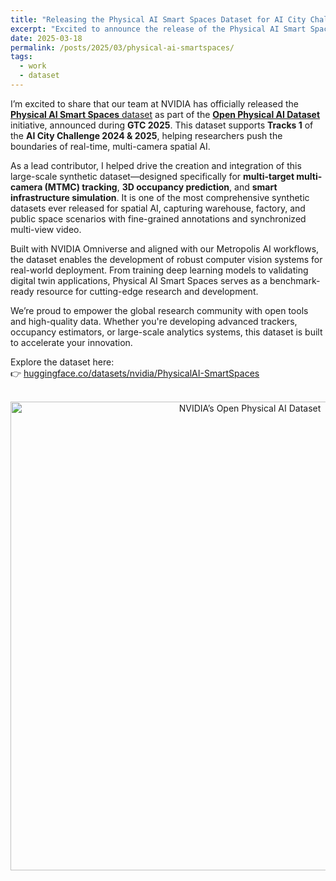 ```yaml
---
title: "Releasing the Physical AI Smart Spaces Dataset for AI City Challenge 2024 & 2025"
excerpt: "Excited to announce the release of the Physical AI Smart Spaces dataset—developed as part of NVIDIA’s Open Physical AI Dataset initiative and featured at NVIDIA GTC 2025. This large-scale multi-camera 3D perception dataset supports AI City Challenge Tracks for 2024 and 2025, advancing research in multi-target multi-camera tracking, 4D occupancy, and digital twin applications."
date: 2025-03-18
permalink: /posts/2025/03/physical-ai-smartspaces/
tags:
  - work
  - dataset
---
```


I’m excited to share that our team at NVIDIA has officially released the [**Physical AI Smart Spaces** dataset](https://huggingface.co/datasets/nvidia/PhysicalAI-SmartSpaces) as part of the [**Open Physical AI Dataset**](https://blogs.nvidia.com/blog/open-physical-ai-dataset/) initiative, announced during **GTC 2025**. This dataset supports **Tracks 1** of the **AI City Challenge 2024 & 2025**, helping researchers push the boundaries of real-time, multi-camera spatial AI.

As a lead contributor, I helped drive the creation and integration of this large-scale synthetic dataset—designed specifically for **multi-target multi-camera (MTMC) tracking**, **3D occupancy prediction**, and **smart infrastructure simulation**. It is one of the most comprehensive synthetic datasets ever released for spatial AI, capturing warehouse, factory, and public space scenarios with fine-grained annotations and synchronized multi-view video.

Built with NVIDIA Omniverse and aligned with our Metropolis AI workflows, the dataset enables the development of robust computer vision systems for real-world deployment. From training deep learning models to validating digital twin applications, Physical AI Smart Spaces serves as a benchmark-ready resource for cutting-edge research and development.

We’re proud to empower the global research community with open tools and high-quality data. Whether you're developing advanced trackers, occupancy estimators, or large-scale analytics systems, this dataset is built to accelerate your innovation.

Explore the dataset here:  
👉 [huggingface.co/datasets/nvidia/PhysicalAI-SmartSpaces](https://huggingface.co/datasets/nvidia/PhysicalAI-SmartSpaces)

<p align="center">
  <img src="https://zhengthomastang.github.io/images/Open_Physical_AI_Dataset.jpg" alt="NVIDIA’s Open Physical AI Dataset" style="width: 750px;"/> 
</p>
